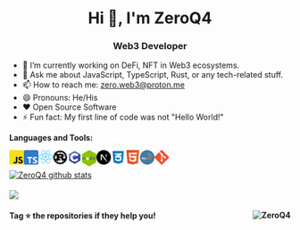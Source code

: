<h1 align="center">Hi 👋, I'm ZeroQ4</h1>
<h3 align="center">Web3 Developer</h3>



- 🔭 I’m currently working on DeFi, NFT in Web3 ecosystems.
- 💬 Ask me about JavaScript, TypeScript, Rust, or any tech-related stuff.
- 📫 How to reach me: zero.web3@proton.me
- 😄 Pronouns: He/His
- ❤️ Open Source Software
- ⚡ Fun fact: My first line of code was not "Hello World!"


**Languages and Tools:**  

<img align="left" alt="JavaScript" width="26px" src="https://raw.githubusercontent.com/ZeroQ4/ZeroQ4/main/img/Javascript.png" style="max-width:100%;">
<a href="https://www.javascript.com/"><img align="left" alt="JavaScript" width="26px" src="https://raw.githubusercontent.com/ZeroQ4/ZeroQ4/060bb66f4eb8ab27e47fcc0858f432962b758966/img/Typescript.svg" style="max-width:100%;"></a>
<a href="https://www.javascript.com/"><img align="left" alt="JavaScript" width="26px" src="https://raw.githubusercontent.com/ZeroQ4/ZeroQ4/main/img/react.svg" style="max-width:100%;"></a>
<a href="https://www.javascript.com/"><img align="left" alt="JavaScript" width="26px" src="https://raw.githubusercontent.com/ZeroQ4/ZeroQ4/main/img/Rust.png" style="max-width:100%;"></a>
<a href="https://www.javascript.com/"><img align="left" alt="JavaScript" width="26px" src="https://raw.githubusercontent.com/ZeroQ4/ZeroQ4/main/img/c-programming.png" style="max-width:100%;"></a>
<a href="https://www.javascript.com/"><img align="left" alt="JavaScript" width="26px" src="https://raw.githubusercontent.com/ZeroQ4/ZeroQ4/main/img/nodejs.png" style="max-width:100%;"></a>
<a href="https://www.javascript.com/"><img align="left" alt="JavaScript" width="26px" src="https://raw.githubusercontent.com/ZeroQ4/ZeroQ4/main/img/next-js.png" style="max-width:100%;"></a>
<a href="https://www.javascript.com/"><img align="left" alt="JavaScript" width="26px" src="https://raw.githubusercontent.com/ZeroQ4/ZeroQ4/main/img/css.png" style="max-width:100%;"></a>
<a href="https://www.javascript.com/"><img align="left" alt="JavaScript" width="26px" src="https://raw.githubusercontent.com/ZeroQ4/ZeroQ4/main/img/HTML5.png" style="max-width:100%;"></a>
<a href="https://www.javascript.com/"><img align="left" alt="JavaScript" width="26px" src="https://raw.githubusercontent.com/ZeroQ4/ZeroQ4/main/img/mysql.png" style="max-width:100%;"></a>
<a href="https://www.javascript.com/"><img align="left" alt="JavaScript" width="26px" src="https://raw.githubusercontent.com/ZeroQ4/ZeroQ4/main/img/Git.png" style="max-width:100%;"></a>




<br/>
<br/>

<a href="https://github.com/ZeroQ4">
 <img align="center" src="https://github-readme-stats.vercel.app/api?username=ZeroQ4&show_icons=true&theme=dark" alt="ZeroQ4 github stats"/>
</a>

<br/>
<br/>

<a href="https://github.com/ZeroQ4">
  <img align="center" src="https://github-readme-stats.anuraghazra1.vercel.app/api/top-langs/?username=ZeroQ4&layout=compact&theme=dark" style="max-width:100%;" />
</a>

<br/>

#### Tag ⭐️ the repositories if they help you! <img  align="right" src="https://komarev.com/ghpvc/?username=ZeroQ4&label=Views&color=blue&style=plastic" alt="ZeroQ4" />
